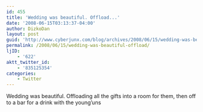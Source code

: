 ```yaml
---
id: 455
title: 'Wedding was beautiful. Offload...'
date: '2008-06-15T03:13:37-04:00'
author: DizkoDan
layout: post
guid: 'http://www.cyberjunx.com/blog/archives/2008/06/15/wedding-was-beautiful-offload/'
permalink: /2008/06/15/wedding-was-beautiful-offload/
ljID:
    - '622'
aktt_twitter_id:
    - '835125354'
categories:
    - Twitter
---
```


Wedding was beautiful. Offloading all the gifts into a room for them, then off to a bar for a drink with the young’uns